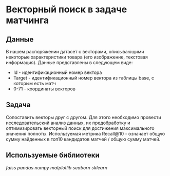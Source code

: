 # Векторный поиск в задаче матчинга
## Данные
В нашем распоряжении датасет с векторами, описывающими некоторые характеристики товара (его изображение, текстовая информация).
Данные представлены в следующем виде:
* Id - идентификационный номер вектора
* Target - идентификационный номер вектора из таблицы base, с которым есть матч
* 0-71 - координаты векторов
## Задача
Сопоставить векторы друг с другом. Для этого необходимо провести исследовательский анализ данных, их предобработку и оптимизировать векторный поиск для достижения максимального значения полноты. Используемая метрика Recall@10 - означает общую сумму найденных в топ10 кандидатов матчей / общую сумму матчей.
## Используемые библиотеки
*faiss pandas numpy matplotlib seaborn sklearn*
